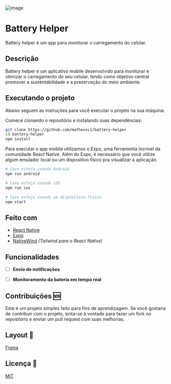![image](https://github.com/matheusc1/battery-helper/blob/main/assets/banner.png)

# Battery Helper

Battery helper é um app para monitorar o carregamento do celular.


## Descrição

Battery helper é um aplicativo mobile desenvolvido para monitorar e otimizar o carregamento do seu celular, tendo como objetivo central promover a sustentabilidade e a preservação do meio ambiente.


## Executando o projeto

Abaixo seguem as instruções para você executar o projeto na sua máquina.

Comece clonando o repositório e instalando suas dependências:

```sh
git clone https://github.com/matheusc1/battery-helper
cd battery-helper
npm install
```

Para executar o app mobile utilizamos o Expo, uma ferramenta incrível da comunidade React Native. Além do Expo, é necessário que você utilize algum emulador local ou um dispositivo físico pra visualizar a aplicação.

```sh
# Caso esteja usando Android
npm run android

# Caso esteja usando iOS
npm run ios

# Caso esteja usando um dispositivo físico
npm start
```

## Feito com

- [React Native](https://github.com/facebook/react-native)
- [Expo](https://github.com/expo/expo)
- [NativeWind](https://github.com/marklawlor/nativewind) _(Tailwind para o React Native)_

## Funcionalidades

- [ ] **Envio de notificações**

- [ ] **Monitoramento da bateria em tempo real**

## Contribuições 🆘

Este é um projeto simples feito para fins de aprendizagem. Se você gostaria de contribuir com o projeto, sinta-se à vontade para fazer um fork no repositório e enviar um pull request com suas melhorias.

## Layout 🎨

[Figma](https://www.figma.com/file/ymVMgjREUDaB64PcHBPB8l/Battery-Helper?type=design&node-id=0-1&mode=design&t=NUPxUEc40glG3Gow-0)

## Licença 📃

[MIT](https://github.com/matheusc1/battery-helper/blob/main/LICENSE)
